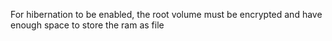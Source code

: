 For hibernation to be enabled, the root volume must be encrypted and have enough space to store the ram as file


